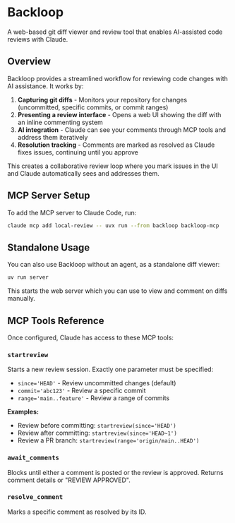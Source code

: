 # Backloop

A web-based git diff viewer and review tool that enables AI-assisted
code reviews with Claude.

## Overview

Backloop provides a streamlined workflow for reviewing code changes with
AI assistance. It works by:

1. **Capturing git diffs** - Monitors your repository for changes
   (uncommitted, specific commits, or commit ranges)
2. **Presenting a review interface** - Opens a web UI showing the diff
   with an inline commenting system
3. **AI integration** - Claude can see your comments through MCP tools
   and address them iteratively
4. **Resolution tracking** - Comments are marked as resolved as Claude
   fixes issues, continuing until you approve

This creates a collaborative review loop where you mark issues in the UI
and Claude automatically sees and addresses them.

## MCP Server Setup

To add the MCP server to Claude Code, run:

```bash
claude mcp add local-review -- uvx run --from backloop backloop-mcp
```

## Standalone Usage

You can also use Backloop without an agent, as a standalone diff
viewer:

```bash
uv run server
```

This starts the web server which you can use to view and comment on
diffs manually.

## MCP Tools Reference

Once configured, Claude has access to these MCP tools:

### `startreview`
Starts a new review session. Exactly one parameter must be specified:
- `since='HEAD'` - Review uncommitted changes (default)
- `commit='abc123'` - Review a specific commit
- `range='main..feature'` - Review a range of commits

**Examples:**
- Review before committing: `startreview(since='HEAD')`
- Review after committing: `startreview(since='HEAD~1')`
- Review a PR branch: `startreview(range='origin/main..HEAD')`

### `await_comments`
Blocks until either a comment is posted or the review is approved.
Returns comment details or "REVIEW APPROVED".

### `resolve_comment`
Marks a specific comment as resolved by its ID.